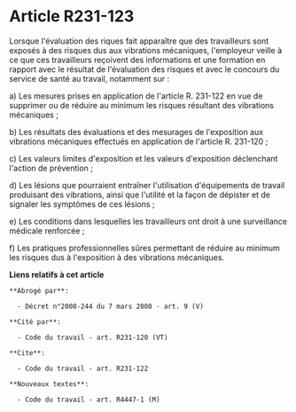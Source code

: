 # Article R231-123

Lorsque l'évaluation des riques fait apparaître que des travailleurs sont exposés à des risques dus aux vibrations
mécaniques, l'employeur veille à ce que ces travailleurs reçoivent des informations et une formation en rapport avec le
résultat de l'évaluation des risques et avec le concours du service de santé au travail, notamment sur :

a) Les mesures prises en application de l'article R. 231-122 en vue de supprimer ou de réduire au minimum les risques
résultant des vibrations mécaniques ;

b) Les résultats des évaluations et des mesurages de l'exposition aux vibrations mécaniques effectués en application de
l'article R. 231-120 ;

c) Les valeurs limites d'exposition et les valeurs d'exposition déclenchant l'action de prévention ;

d) Les lésions que pourraient entraîner l'utilisation d'équipements de travail produisant des vibrations, ainsi que l'utilité
et la façon de dépister et de signaler les symptômes de ces lésions ;

e) Les conditions dans lesquelles les travailleurs ont droit à une surveillance médicale renforcée ;

f) Les pratiques professionnelles sûres permettant de réduire au minimum les risques dus à l'exposition à des vibrations
mécaniques.

**Liens relatifs à cet article**

	**Abrogé par**:

	  - Décret n°2008-244 du 7 mars 2008 - art. 9 (V)

	**Cité par**:

	  - Code du travail - art. R231-120 (VT)

	**Cite**:

	  - Code du travail - art. R231-122

	**Nouveaux textes**:

	  - Code du travail - art. R4447-1 (M)
